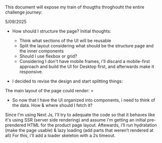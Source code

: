 This document will expose my train of thougths throghouht the entire challenge journey:

5/09/2025

* How should I structure the page? Initial thoughts:
    - Think what sections of the UI will be reusable
    - Split the layout considering what should be the structure page and the inner components
    - Should I use flexbox or grid?
    - Considering I don't have mobile frames, i'll discard a mobile-first approach and build the UI for Desktop first, and afterwards make it responsive.

* I decided to revise the design and start splitting things:

The main layout of the page could render:
    <MainContainer>
        <HeaderContainer>
            <RelatedSearch>
            <NavContainer>
                <ProductBreadcrumb>
                <ActionItems>
            <NavContainer>>
        </HeaderContainer>
        <ProductContainer>
            <LeftContainer>
                <ProductDetails>
                <Recommendations>
                    <RelatedProductsRecommendationCarrousel>
                    <SellerProductsReccomendationCarrousel>
                </Recommendations>
                <ProductSpecifications>
                <ProductDescription>
            </LeftContainer>
            <RightContainer>
                <BuySection>
                <SellerDetails>
                <OtherSellersBuyOptions>
                <PaymentOptions>
                <RelatedProductsRcommendationList>
            <RightContainer>
        </ProductContainer>
    </MainContainer>

* So now that I have the UI organized into components, i need to think of the data. How & where should I fetch it?

Since I'm using Next Js, I'll try to adequate the code so that it behaves like it's using SSR (server side rendering) and assume i'm getting an initial pre-prendered HTML for the product page layout.
Aftewards, i'll run hydratation (make the page usable) & lazy loading (add parts that weren’t rendered at all)
For this, i'll add a loader skeleton with a 2s timeout.
